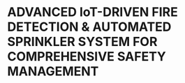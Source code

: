 # ADVANCED IoT-DRIVEN FIRE DETECTION & AUTOMATED SPRINKLER SYSTEM FOR COMPREHENSIVE SAFETY MANAGEMENT
